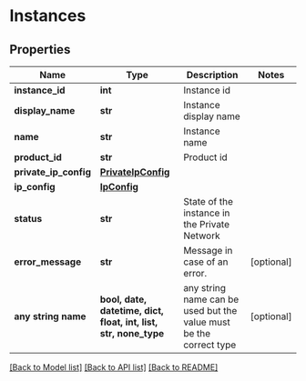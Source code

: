 # Instances


## Properties
Name | Type | Description | Notes
------------ | ------------- | ------------- | -------------
**instance_id** | **int** | Instance id | 
**display_name** | **str** | Instance display name | 
**name** | **str** | Instance name | 
**product_id** | **str** | Product id | 
**private_ip_config** | [**PrivateIpConfig**](PrivateIpConfig.md) |  | 
**ip_config** | [**IpConfig**](IpConfig.md) |  | 
**status** | **str** | State of the instance in the Private Network | 
**error_message** | **str** | Message in case of an error. | [optional] 
**any string name** | **bool, date, datetime, dict, float, int, list, str, none_type** | any string name can be used but the value must be the correct type | [optional]

[[Back to Model list]](../README.md#documentation-for-models) [[Back to API list]](../README.md#documentation-for-api-endpoints) [[Back to README]](../README.md)


